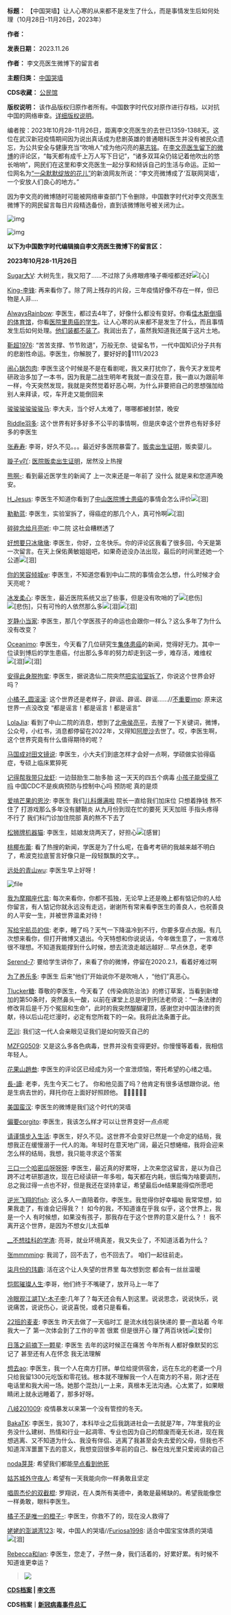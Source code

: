 

**标题：** 【中国哭墙】让人心寒的从来都不是发生了什么，而是事情发生后如何处理（10月28日-11月26日，2023年）  

**作者：**   

**发表日期：** 2023.11.26  

**作者：** 李文亮医生微博下的留言者  

**主题归类：** [中国哭墙](https://chinadigitaltimes.net/chinese/tag/%E4%B8%AD%E5%9B%BD%E5%93%AD%E5%A2%99)  

**CDS收藏：** [公民馆](https://chinadigitaltimes.net/space/%E5%85%AC%E6%B0%91%E9%A6%86)  

**版权说明：** 该作品版权归原作者所有。中国数字时代仅对原作进行存档，以对抗中国的网络审查。[详细版权说明](https://chinadigitaltimes.net/chinese/copyright)。


编者按：2023年10月28-11月26日，距离李文亮医生的去世已1359-1388天。这位在武汉新冠疫情期间因为说出真话成为悲剧英雄的普通眼科医生并没有被民众遗忘，为公共安全与健康充当“吹哨人”成为他闪亮的[墓志铭](https://chinadigitaltimes.net/chinese/2020/02/【cdtv】纪念李文亮医生/)。在[李文亮医生留下的微博](https://www.weibo.com/u/1139098205?is_hot=1)的评论区，“每天都有成千上万人写下日记”，“诸多双耳朵仍铭记着他吹出的悠长哨响”，网民们在这里和李文亮医生一起分享和倾诉自己的生活与命运。正如一位网名为[“一朵默默绽放的花儿”](https://www.weibo.com/7166676416/Iy8CZageM?from=page_1005057166676416_profile&wvr=6&mod=weibotime&type=comment)的新浪网友所说：“李文亮微博成了‘互联网哭墙’，一个安放人们良心的地方。”


因为李文亮的微博随时可能被网络审查部门下令删除，中国数字时代对李文亮医生微博下的网民留言每日片段精选备份，直到该微博账号被关闭为止。


![img](https://chinadigitaltimes.net/chinese/files/2020/03/Screenshot-2020-03-13-10.48.21.png)  

![img](https://chinadigitaltimes.net/chinese/files/2020/03/Screenshot-2020-03-15-11.01.33.png)


**以下为中国数字时代编辑摘自李文亮医生微博下的留言区：** 


**2023年10月28-11月26日** 


[Sugar大V](https://weibo.com/u/6459786283): 大树先生，我又阳了……不过除了头疼眼疼嗓子嘶哑都还好![[心]](https://chinadigitaltimes.net/chinese/files/2023/11/post-702082-6563ebb0325a4.png)


[King-李锋](https://weibo.com/u/7531806827): 再来看你了。除了网上残存的片段，三年疫情好像不存在一样，但已物是人非….


[AlwaysRainbow](https://weibo.com/u/1831215457): 李医生，都过去4年了，好像什么都没有变好。你看[佳木斯倒塌的体育馆](https://chinadigitaltimes.net/chinese/702035.html "佳木斯倒塌的体育馆")，你看[医院里患癌的学生](https://chinadigitaltimes.net/chinese/702042.html "医院里患癌的学生")。让人心寒的从来都不是发生了什么，而且事情发生后如何处理。[他们装都不装了](https://chinadigitaltimes.net/chinese/702003.html "他们装都不装了")。我润出去了，虽然我知道我还属于这片土地。


[靳超1976](https://weibo.com/u/1407158732): “苦苦支撑、节节败退”，万般无奈、徒留名节，一代中国知识分子共有的悲剧性命运。李医生，你解脱了，要好好的🙏1111/2023


[闹心锅包肉](https://weibo.com/u/7335970023): 李医生这个时候是不是在看剧呢，我又来打扰你了，我今天才发现考研政治多加了一本书，因为我是二战生明年考我就一直没在意，我一直以为跟前年一样，今天突然发现，我就是突然觉着好恶心啊，为什么非要把自己的思想强加给别人来拜读，哎，车开走又能倒回来


[骏骏骏骏骏骏马](https://weibo.com/u/1778637891): 李大夫，当个好人太难了，哪哪都被封禁，晚安


[Riddle羽多](https://weibo.com/u/7720844967): 这个世界有好多好多不公平的事情啊，但是庆幸这个世界也有好多好多的李医生


[张寿寿](https://weibo.com/u/1853172191): 李哥，好久不见。。。最近好多医院暴雷了。[贩卖出生证明](https://chinadigitaltimes.net/chinese/701925.html "贩卖出生证明")，贩卖婴儿。


[璇子v吖](https://weibo.com/u/1072938725): [医院贩卖出生证明](https://chinadigitaltimes.net/chinese/701970.html "医院贩卖出生证明")，居然没上热搜


[熊啊-](https://weibo.com/u/2239302915): 看到最近医学生的新闻了 上一次来还是一年前了 没什么 就是来和您道声晚安。


[H\_Jesus](https://weibo.com/u/7501229566): 李医生不知道你看到了[中山医院博士患癌](https://chinadigitaltimes.net/chinese/702038.html "中山医院博士患癌")的事情会怎么评价![[泪]](https://chinadigitaltimes.net/chinese/files/2023/11/post-702082-6563ebb07abfa.png)


[勒勒蓝](https://weibo.com/u/6693943886): 李医生，实验室拆了，得癌症的那几个人，真可怜啊![[泪]](https://chinadigitaltimes.net/chinese/files/2023/11/post-702082-6563ebb07abfa.png)


[碎碎念给月亮听](https://weibo.com/u/5103954105): 中二院 这社会糟糕透了


[好想要只冰墩墩](https://weibo.com/u/7682273423): 李医生，你好，立冬快乐。你的评论区我看了很多回，今天是第一次留言。在天上保佑黄敏姐姐吧，如果奇迹没办法出现，最后的时间里还她一个公道![[泪]](https://chinadigitaltimes.net/chinese/files/2023/11/post-702082-6563ebb07abfa.png)


[你的笑容倾城w](https://weibo.com/u/3739192263): 李医生，不知道您看到中山二院的事情会怎么想，什么时候才会天亮呢？


[冰发柔心](https://weibo.com/u/6099762366): 李医生，最近医院系统又出了些事，但是没有吹哨的了![[悲伤]](https://chinadigitaltimes.net/chinese/files/2023/11/post-702082-6563ebb167466.png)![[悲伤]](https://chinadigitaltimes.net/chinese/files/2023/11/post-702082-6563ebb167466.png)，只有可怜的人依然那么多![[泪]](https://chinadigitaltimes.net/chinese/files/2023/11/post-702082-6563ebb07abfa.png)![[泪]](https://chinadigitaltimes.net/chinese/files/2023/11/post-702082-6563ebb07abfa.png)


[岁静小当家](https://weibo.com/u/1957416861): 李医生，那几个学医孩子的命运也会跟你一样么？这么多年了为什么没有改变？


[Oceanimo](https://weibo.com/u/5146091740): 李医生，今天看了几位研究生[集体患癌](https://chinadigitaltimes.net/chinese/702110.html "集体患癌")的新闻，觉得好无力。其中一位读到博后的学生患癌，付出那么多年的努力却走到这一步，难存活，难维权![[泪]](https://chinadigitaltimes.net/chinese/files/2023/11/post-702082-6563ebb07abfa.png)![[泪]](https://chinadigitaltimes.net/chinese/files/2023/11/post-702082-6563ebb07abfa.png)


[安得此身脱拘挛](https://weibo.com/u/2127975644): 李医生，据说逸仙二院突然[把实验室拆了](https://chinadigitaltimes.net/chinese/701983.html "把实验室拆了")，你说这个世界会好吗？


[小橘子\_圆滚滚](https://weibo.com/u/1896495100): 这个世界还是老样子，辟谣、辟谣、辟谣……//[不重要imp](https://weibo.com/u/6489284775): 原来这世界一点没改变 “都是谣言！都是谣言！都是谣言”


[LolaJia](https://weibo.com/u/5266673263): 看到了中山二院的消息，想到了[北电侯亮平](https://zh.wikipedia.org/zh-hans/北京電影學院性侵事件 "北电侯亮平")，去搜了一下关键词，微博，公众号，小红书，消息都停留在2022年，又得知[阿廖沙](https://baike.baidu.hk/item/阿廖沙/20793878 "阿廖沙")去世了。哎，李医生啊，这个世界究竟有什么值得期待的呢？


[马国成对田文镜说](https://weibo.com/u/3737912584): 李医生，小大夫们到底怎样才会好一点啊，学硕做实验得癌症，专硕上临床累猝死


[记得帮我带只龙虾](https://weibo.com/u/6015239850): 一边鼓励生二胎多胎 这一天天的四五个病毒 [小孩子能受得了吗](https://chinadigitaltimes.net/chinese/702587.html "小孩子能受得了吗") 中国CDC不是疾病预防与控制中心吗 预防呢 真的是烦


[爱啃芒果的恩汐](https://weibo.com/u/6001198398): 李医生 我们[儿科爆满啦](https://chinadigitaltimes.net/chinese/702587.html "儿科爆满啦") 院长一直给我们加床位 只想着挣钱 熬不住了 打游戏那么多年没有腱鞘炎 从九月份到现在忙的要死 天天加班 手指头疼得不行了 我们科门诊加住院部 真的熬不下去了


[松狮牌机器猫](https://weibo.com/u/1406270230): 李医生，姑娘发烧两天了，好担心![[感冒]](https://chinadigitaltimes.net/chinese/files/2023/11/post-702082-6563ebb366336.png)


[桃椰布蕾](https://weibo.com/u/5525089799): 看了热搜的新闻，学医是为了什么呢，在备考考研的我越来越不明白了，希波克拉底誓言好像只是一段轻飘飘的文字。。


[远处的青山wu](https://weibo.com/u/3094845085): 李医生早上好呀！  

![file](https://chinadigitaltimes.net/chinese/files/2023/11/image-1701046425868.png)


[我为摩羯座代言](https://weibo.com/u/6429163659): 每次来看你，你都不孤独，无论早上还是晚上都有惦记你的人给你留言，有人惦记你就永远没有走远，谢谢所有常来看李医生的善良人，也祝善良的人平安一生，并被世界温柔对待！


[写给宇航员的信](https://weibo.com/u/3873109364): 老李，睡了吗？天气一下降温冷到不行，你要多穿点衣服。有几次想来看你，但打开微博又退出。今天特想和你说说话，今年做生意了，一言难尽很不理想。不知道我能撑到什么时候，想去流浪走越远越好… 早点休息，老李


[Serend-7](https://weibo.com/u/6140923457): 要给学生讲你了，来看了你的微博，停留在2020.2.1，看着好难过啊


[为了养乐多](https://weibo.com/u/2170935547): 李医生 后来“他们”开始说你不是吹哨人 ，“他们”真恶心。


[Tlucker糖](https://weibo.com/u/6987891314): 尊敬的李医生，今天看了《传染病防治法》的修订草案，当看到新增加的第50条时，突然鼻头一酸，以前在课堂上总是听到刑法老师说：“一条法律的修改背后是千万个冤屈和生命”，此时的我突然醍醐灌顶，感谢您对中国法律的贡献，待以后山花烂漫时，必定有您所栽下的一朵。我将此法条置于此。


[茫汌](https://weibo.com/u/7876871731): 我们这一代人会亲眼见证我们是如何毁灭自己的


[MZFG0509](https://weibo.com/u/7718069206): 又是这么多各色病毒，世界并没有变得更好。你慢慢等着看，我相信年轻人。


[花果山趙叁](https://weibo.com/u/5172896224): 李医生的评论区已经成为另一个宣泄烦恼，寄托希望的心绪之墙。


[長-讀](https://weibo.com/u/7270859982): 老李，先生今天二七了。 你和他见面了吗？他肯定有很多话想跟你说。他是生病去世的，拜托你在上面好好照顾他。 🙏🙏🙏🙏🙏🙏


[美国蛮汉](https://weibo.com/u/2495485041): 李医生的微博是我们这个时代的哭墙


[偏要corgito](https://weibo.com/u/7628069508): 李医生，我该怎么样才可以让世界变好一点点呢


[请谨慎步入生活](https://weibo.com/u/6184609768): 李医生，好久不见。这世界不会变好已然是一个命定的结局，我想我正在缓慢溺于一代人的海。年轻时在意天地广阔，最近只想蜷缩，我将会迎来怎么样的结局，我想，我只能寻求这个答案


[三口一个哈密瓜呀呀呀](https://weibo.com/u/5688977151): 李医生，最近真的好累呀，上次来您这留言，是以为自己跨不过考研那道坎，现在已经读研一年多啦，每天都在内耗，很后悔为啥要调剂，总之我过得一点也不好，但是我还在坚持拿证，希望最后de结果能得偿所愿吧


[逆光飞翔的fish](https://weibo.com/u/1087719873): 这么多人一直陪着你，李医生。我觉得你好幸福呦 我常常想，如果我走了，有谁会记得我？！ 如今的我，不知道谁在乎我 似乎，这个世界上，我是一个人 有时候想，如果没有孩子，那我存在于这个世界的意义是什么？！ 我不离开这个世界，是因为不想女儿太孤单


[\_\_不想挂科的学渣](https://weibo.com/u/2616529791): 亮哥，就业环境真差，我又失业了，不知道活着为什么？


[张mmmming](https://weibo.com/u/6113563990): 我润了，回不去了，也不回去了。 咱们一起往前走。


[柒月份的玮霸](https://weibo.com/u/5505374103): 活在这个让人失望的世界里 每次想到您 都会有一丝丝温暖


[恺熙璀璨人生](https://weibo.com/u/1961153153):李哥，他们终于不嘴硬了，放开马上一年了


[冷眼观江湖TV-木子李](https://weibo.com/u/1885694407):几年了？每天还会有人到这里。说说思念，说说快乐，说说痛苦，说说伤心，说说喜悦，或者只是看看。


[22班的麦麦](https://weibo.com/u/5256446864): 李医生 昨天去做了一天临时工 是流水线包装快递的 要一直站着 今年我大一了 第一次体会到了工作的辛苦 很累 但是很开心 赚了两百块钱![[爱你]](https://chinadigitaltimes.net/chinese/files/2023/11/post-702082-6563ebb3b2cee.png)


[日落之前摘下一颗星](https://weibo.com/u/3969048225): 李医生 去年的这时候正在痛苦 今年所有人都好像默契的忘记了 甚至还有人在怀念 我无法理解


[想去ao](https://weibo.com/u/5995048324): 李医生，我一个人在南方打拼。单位给提供宿舍，远在东北的老婆一个月只给我留1300元吃饭和零花钱。根本就不理解我一个人在南方的不易，刚才还在电话里和我大闹一场。她那个混劲儿一上来，真根本无法沟通。心太累了，如果眼睛闭上就永远睡着了，那多好呀。


[八岐201009](https://weibo.com/u/7841266675): 疫情暴发以来第一个没有管控的冬天。


[BakaTK](https://weibo.com/u/2746063633): 李医生，我30了，本科毕业之后我跳进社会一去就是7年，7年里我的业务没什么建树、热情和行业一起凋零、专业也因为自己的颓废而毫无长进，现在我想逃离、又不知道为什么、我没有伴侣、逃离了我甚至会失去爱的父母，但我也不知道浑浑噩噩下去的意义，我想变回很多年前的自己、躲在烛光里只爱阅读的自己


[noda芽芽](https://weibo.com/u/7014072865): 希望我们都能[早点看到他死](https://chinadigitaltimes.net/space/祈翠 "早点看到他死")


[姑苏城外守夜人](https://weibo.com/u/5766411170): 希望有一天我能向你一样勇敢且坚定


[唱周杰伦的双截棍](https://weibo.com/u/5257107724): 罗翔说，在人类所有美德中，勇敢是最稀缺的。希望我能像您一样勇敢，眼科李医生。


[橘子不是唯一的橙子-](https://weibo.com/u/3691504273): 李医生，你救不了的，现在没人救得了


[姥姥的澎湖湾123](https://weibo.com/u/7504332980): 唉，中国人的哭墙//[Furiosa1998](https://weibo.com/u/3630285562): 适合中国宝宝体质的哭墙![[泪]](https://chinadigitaltimes.net/chinese/files/2023/11/post-702082-6563ebb07abfa.png)


[Rebecca和Ian](https://weibo.com/u/1826054147): 李医生，您走了，孑然一身，我们活着的，好累好累。有时候不知道谁更幸运？



> 
> ![](https://chinadigitaltimes.net/chinese/files/2020/03/37-150x150.jpg)
> 
> 


**[CDS档案](https://chinadigitaltimes.net/chinese/tag/cds%e6%a1%a3%e6%a1%88/ "Posts tagged with CDS档案") | [李文亮](https://chinadigitaltimes.net/space/%E6%9D%8E%E6%96%87%E4%BA%AE)** 


**CDS档案｜[新冠病毒事件总汇](https://chinadigitaltimes.net/space/%E6%96%B0%E5%86%A0%E7%97%85%E6%AF%92%E4%BA%8B%E4%BB%B6%E6%80%BB%E6%B1%87)** 


